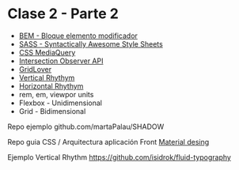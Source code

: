 # Clase 2 - Parte 2

- [BEM - Bloque elemento modificador](https://en.bem.info/)
- [SASS - Syntactically Awesome Style Sheets](https://sass-lang.com/)
- [CSS MediaQuery](https://developer.mozilla.org/es/docs/CSS/Media_queries)
- [Intersection Observer API](https://developer.mozilla.org/en-US/docs/Web/API/Intersection_Observer_API)
- [GridLover](https://www.gridlover.net/)
- [Vertical Rhythym](https://zellwk.com/blog/why-vertical-rhythms/)
- [Horizontal Rhythym](https://betterwebtype.com/articles/2018/10/15/rhythm-in-web-typography/)
- rem, em, viewpor units
- Flexbox - Unidimensional
- Grid - Bidimensional


Repo ejemplo
github.com/martaPalau/SHADOW

Repo guia CSS / Arquitectura aplicación Front
[Material desing](https://github.com/material-components/material-components-web-components)

Ejemplo Vertical Rhythm
https://github.com/isidrok/fluid-typography